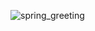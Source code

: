 ![spring_greeting](https://github.com/user-attachments/assets/bcccf6b0-cee1-40b6-a9ff-e8bbf285bb8a)
